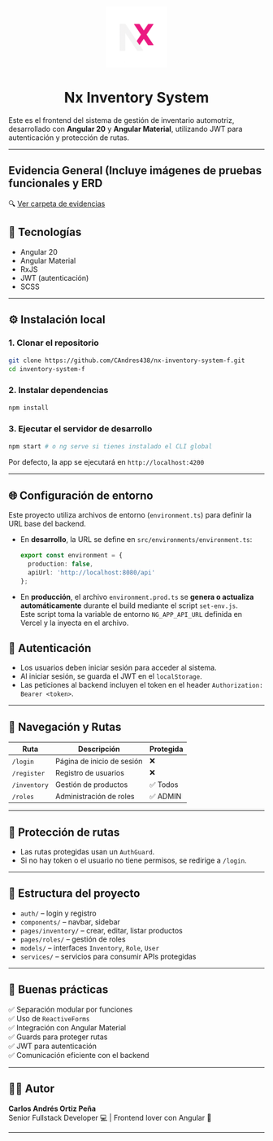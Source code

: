 <p align="center">
  <img src="./public/nx.png" alt="Nx Inventory System" width="120" />
</p>

<h1 align="center">Nx Inventory System</h1>

Este es el frontend del sistema de gestión de inventario automotriz, desarrollado con **Angular 20** y **Angular Material**, 
utilizando JWT para autenticación y protección de rutas.

---

## Evidencia General (Incluye imágenes de pruebas funcionales y ERD

🔍 [Ver carpeta de evidencias](./Evidencia_General/)

## 🚀 Tecnologías

- Angular 20
- Angular Material
- RxJS
- JWT (autenticación)
- SCSS

---

## ⚙️ Instalación local

### 1. Clonar el repositorio

```bash
git clone https://github.com/CAndres438/nx-inventory-system-f.git
cd inventory-system-f
```

### 2. Instalar dependencias

```bash
npm install
```

### 3. Ejecutar el servidor de desarrollo

```bash
npm start # o ng serve si tienes instalado el CLI global
```

Por defecto, la app se ejecutará en `http://localhost:4200`

---

## 🌐 Configuración de entorno

Este proyecto utiliza archivos de entorno (`environment.ts`) para definir la URL base del backend.

- En **desarrollo**, la URL se define en `src/environments/environment.ts`:
  ```ts
  export const environment = {
    production: false,
    apiUrl: 'http://localhost:8080/api'
  };
  ```

- En **producción**, el archivo `environment.prod.ts` se **genera o actualiza automáticamente** durante el build mediante el script `set-env.js`.  
  Este script toma la variable de entorno `NG_APP_API_URL` definida en Vercel y la inyecta en el archivo.

## 🔐 Autenticación

- Los usuarios deben iniciar sesión para acceder al sistema.
- Al iniciar sesión, se guarda el JWT en el `localStorage`.
- Las peticiones al backend incluyen el token en el header `Authorization: Bearer <token>`.

---

## 🧭 Navegación y Rutas

| Ruta         | Descripción                        | Protegida  |
|--------------|------------------------------------|------------|
| `/login`     | Página de inicio de sesión         | ❌          |
| `/register`  | Registro de usuarios               | ❌          |
| `/inventory` | Gestión de productos               | ✅ Todos    |
| `/roles`     | Administración de roles            | ✅ ADMIN    |

---

## 🔐 Protección de rutas

- Las rutas protegidas usan un `AuthGuard`.
- Si no hay token o el usuario no tiene permisos, se redirige a `/login`.

---

## 🧱 Estructura del proyecto

- `auth/` – login y registro
- `components/` – navbar, sidebar
- `pages/inventory/` – crear, editar, listar productos
- `pages/roles/` – gestión de roles
- `models/` – interfaces `Inventory`, `Role`, `User`
- `services/` – servicios para consumir APIs protegidas

---

## 🧼 Buenas prácticas

✅ Separación modular por funciones  
✅ Uso de `ReactiveForms`  
✅ Integración con Angular Material  
✅ Guards para proteger rutas  
✅ JWT para autenticación  
✅ Comunicación eficiente con el backend

---

## 👨‍💻 Autor

**Carlos Andrés Ortiz Peña**  
Senior Fullstack Developer 💻 | Frontend lover con Angular 🚀

---
